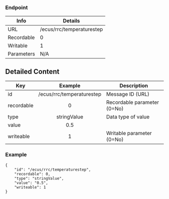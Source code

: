 # 



### Endpoint

| Info  | Details |
| ------------- | ------------- |
| URL   | /ecus/rrc/temperaturestep   |
| Recordable   | 0   |
| Writable   | 1   |
| Parameters  | N/A  |

## Detailed Content

|  Key  | Example | Description |
| ------------- | :------: | ------------------------------ |
|  id | /ecus/rrc/temperaturestep | Message ID (URL) |
|  recordable | 0 | Recordable parameter (0=No) |
|  type | stringValue | Data type of value |
|  value | 0.5 |  |
|  writeable | 1 | Writable parameter (0=No) |

### Example
```
{
    "id": "/ecus/rrc/temperaturestep",
    "recordable": 0,
    "type": "stringValue",
    "value": "0.5",
    "writeable": 1
}
```
